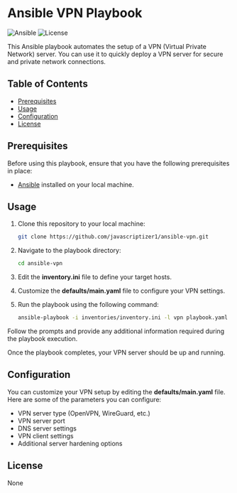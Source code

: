 # Ansible VPN Playbook

![Ansible](https://img.shields.io/badge/ansible-%3E%3D2.9-brightgreen.svg) ![License](https://img.shields.io/github/license/javascriptizer1/ansible-vpn)

This Ansible playbook automates the setup of a VPN (Virtual Private Network) server. You can use it to quickly deploy a VPN server for secure and private network connections.

## Table of Contents

- [Prerequisites](#prerequisites)
- [Usage](#usage)
- [Configuration](#configuration)
- [License](#license)

## Prerequisites

Before using this playbook, ensure that you have the following prerequisites in place:

- [Ansible](https://www.ansible.com/) installed on your local machine.

## Usage

1. Clone this repository to your local machine:

   ```bash
   git clone https://github.com/javascriptizer1/ansible-vpn.git
   ```

2. Navigate to the playbook directory:

   ```bash
   cd ansible-vpn
   ```

3. Edit the **inventory.ini** file to define your target hosts.

4. Customize the **defaults/main.yaml** file to configure your VPN settings.

5. Run the playbook using the following command:

   ```bash
   ansible-playbook -i inventories/inventory.ini -l vpn playbook.yaml --diff -v -vvvv
   ```

Follow the prompts and provide any additional information required during the playbook execution.

Once the playbook completes, your VPN server should be up and running.

## Configuration

You can customize your VPN setup by editing the **defaults/main.yaml** file. Here are some of the parameters you can configure:

- VPN server type (OpenVPN, WireGuard, etc.)
- VPN server port
- DNS server settings
- VPN client settings
- Additional server hardening options

## License

None
